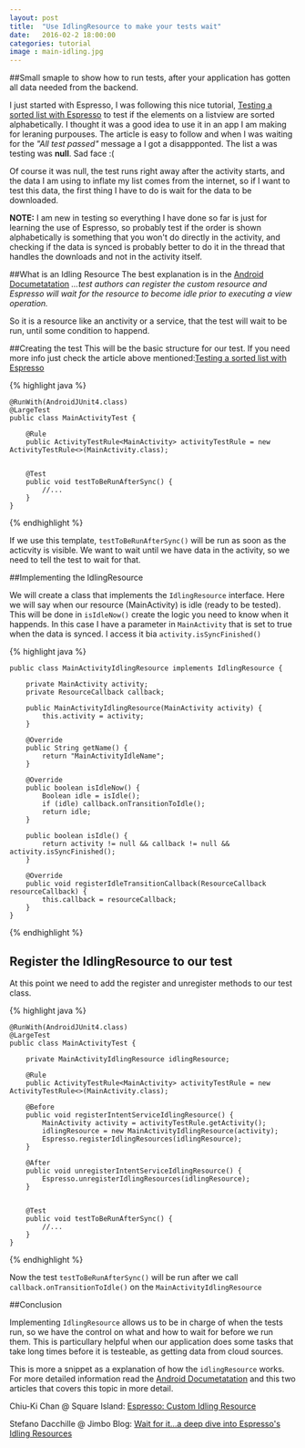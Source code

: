 ```yaml
---
layout: post
title:  "Use IdlingResource to make your tests wait"
date:   2016-02-2 18:00:00
categories: tutorial
image : main-idling.jpg
---
```


##Small smaple to show how to run tests, after your application has gotten all data needed from the backend.

I just started with Espresso, I was following this nice tutorial, [Testing a sorted list with Espresso](http://blog.egorand.me/testing-a-sorted-list-with-espresso/) to test if the elements on a listview are sorted alphabetically. I thought it was a good idea to use it in an app I am making for leraning purpouses.
The article is easy to follow and when I was waiting for the _"All test passed"_ message a I got a disappponted. The list a was testing was **null**. Sad face :(

Of course it was null, the test runs right away after the activity starts, and the data I am using to inflate my list comes from the internet, so if I want to test this data, the first thing I have to do is wait for the data to be downloaded.

**NOTE:** I am new in testing so everything I have done so far is just for learning the use of Espresso, so probably test if the order is shown alphabetically is something that you won't do directly in the activity, and checking if the data is synced is probably better to do it in the thread that handles the downloads and not in the activity itself.

##What is an Idling Resource
The best explanation is in the [Android Documetatation](http://developer.android.com/intl/es/reference/android/support/test/espresso/IdlingResource.html)
*...test authors can register the custom resource and Espresso will wait for the resource to become idle prior to executing a view operation.*

So it is a resource like an anctivity or a service, that the test will wait to be run, until some condition to happend. 

##Creating the test
This will be the basic structure for our test. If you need more info just check the article above mentioned:[Testing a sorted list with Espresso](http://blog.egorand.me/testing-a-sorted-list-with-espresso/)

{% highlight java %}

	@RunWith(AndroidJUnit4.class)
	@LargeTest
	public class MainActivityTest {

	    @Rule
	    public ActivityTestRule<MainActivity> activityTestRule = new ActivityTestRule<>(MainActivity.class);


	    @Test
	    public void testToBeRunAfterSync() {
	        //... 
	    }
	}
{% endhighlight %}

If we use this template, `testToBeRunAfterSync()` will be run as soon as the acticvity is visible. We want to wait until we have data in the activity, so we need to tell the test to wait for that.

##Implementing the IdlingResource

We will create a class that implements the `IdlingResource` interface. Here we will say when our resource (MainActivity) is idle (ready to be tested). This will be done in `isIdleNow()` create the logic you need to know when it happends. In this case I have a parameter in `MainActivity` that is set to true when the data is synced. I access it bia `activity.isSyncFinished()`

{% highlight java %}
	
	public class MainActivityIdlingResource implements IdlingResource {

	    private MainActivity activity;
	    private ResourceCallback callback;

	    public MainActivityIdlingResource(MainActivity activity) {
	        this.activity = activity;
	    }

	    @Override
	    public String getName() {
	        return "MainActivityIdleName";
	    }

	    @Override
	    public boolean isIdleNow() {
	        Boolean idle = isIdle();
	        if (idle) callback.onTransitionToIdle();
	        return idle;
	    }

	    public boolean isIdle() {
	        return activity != null && callback != null && activity.isSyncFinished();
	    }

	    @Override
	    public void registerIdleTransitionCallback(ResourceCallback resourceCallback) {
	        this.callback = resourceCallback;
	    }
	} 
{% endhighlight %}

## Register the IdlingResource to our test
At this point we need to add the register and unregister methods to our test class.

{% highlight java %}

	@RunWith(AndroidJUnit4.class)
	@LargeTest
	public class MainActivityTest {

		private MainActivityIdlingResource idlingResource;

	    @Rule
	    public ActivityTestRule<MainActivity> activityTestRule = new ActivityTestRule<>(MainActivity.class);
	
		@Before
	    public void registerIntentServiceIdlingResource() {
	        MainActivity activity = activityTestRule.getActivity();
	        idlingResource = new MainActivityIdlingResource(activity);
	        Espresso.registerIdlingResources(idlingResource);
	    }

	    @After
	    public void unregisterIntentServiceIdlingResource() {
	        Espresso.unregisterIdlingResources(idlingResource);
	    }


	    @Test
	    public void testToBeRunAfterSync() {
	        //... 
	    }
	}
{% endhighlight %}

Now the test `testToBeRunAfterSync()` will be run after we call `callback.onTransitionToIdle()` on the `MainActivityIdlingResource`

##Conclusion

Implementing `IdlingResource` allows us to be in charge of when the tests run, so we have the control on  what and how to wait for before we run them. This is particullary helpful when our application does some  tasks that take long times before it is testeable, as getting data from cloud sources. 

This is more a snippet as a explanation of how the `idlingResource` works. For more detailed information read the [Android Documetatation](http://developer.android.com/intl/es/reference/android/support/test/espresso/IdlingResource.html) and this two articles that covers this topic in more detail.

Chiu-Ki Chan @ Square Island: [Espresso: Custom Idling Resource](http://blog.sqisland.com/2015/04/espresso-custom-idling-resource.html)

Stefano Dacchille @ Jimbo Blog: [Wait for it...a deep dive into Espresso's Idling Resources](http://dev.jimdo.com/2014/05/09/wait-for-it-a-deep-dive-into-espresso-s-idling-resources/)


